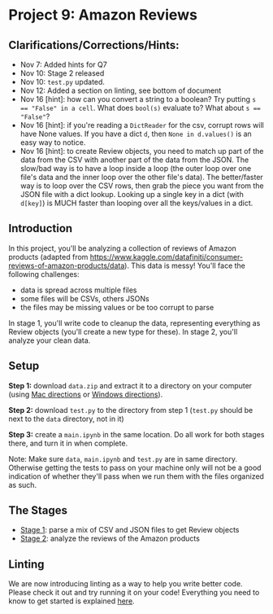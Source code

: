 # Project 9: Amazon Reviews

## Clarifications/Corrections/Hints:
* Nov 7: Added hints for Q7
* Nov 10: Stage 2 released
* Nov 10: `test.py` updated.
* Nov 12: Added a section on linting, see bottom of document
* Nov 16 [hint]: how can you convert a string to a boolean?  Try putting `s == "False" in a cell`.  What does `bool(s)` evaluate to?  What about `s == "False"`?
* Nov 16 [hint]: if you're reading a `DictReader` for the csv, corrupt rows will have None values.  If you have a dict `d`, then `None in d.values()` is an easy way to notice.
* Nov 16 [hint]: to create Review objects, you need to match up part of the data from the CSV with another part of the data from the JSON.  The slow/bad way is to have a loop inside a loop (the outer loop over one file's data and the inner loop over the other file's data).  The better/faster way is to loop over the CSV rows, then grab the piece you want from the JSON file with a dict lookup.  Looking up a single key in a dict (with `d[key]`) is MUCH faster than looping over all the keys/values in a dict.

## Introduction

In this project, you'll be analyzing a collection of reviews of Amazon products (adapted from https://www.kaggle.com/datafiniti/consumer-reviews-of-amazon-products/data).
This data is messy!  You'll face the following challenges:

* data is spread across multiple files
* some files will be CSVs, others JSONs
* the files may be missing values or be too corrupt to parse

In stage 1, you'll write code to cleanup the data, representing
everything as Review objects (you'll create a new type for these).  In
stage 2, you'll analyze your clean data.

## Setup

**Step 1:** download `data.zip` and extract it to a directory on your
computer (using [Mac directions](http://osxdaily.com/2017/11/05/how-open-zip-file-mac/) or
[Windows directions](https://support.microsoft.com/en-us/help/4028088/windows-zip-and-unzip-files)).

**Step 2:** download `test.py` to the directory from step 1 (`test.py` should be next to the `data` directory, not in it)

**Step 3:** create a `main.ipynb` in the same location.  Do all work for both stages there, and turn it in when complete.

Note: Make sure `data`, `main.ipynb` and `test.py` are in same directory.  Otherwise getting the tests to pass on your machine only will not be a good indication of whether they'll pass when we run them with the files organized as such.

## The Stages

* [Stage 1](stage1.md): parse a mix of CSV and JSON files to get Review objects
* [Stage 2](stage2.md): analyze the reviews of the Amazon products

## Linting

We are now introducing linting as a way to help you write better code. Please check it out 
and try running it on your code! Everything you need to know to get started is explained 
[here](../../linter/README.md).
